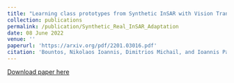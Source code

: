 ```yaml
---
title: "Learning class prototypes from Synthetic InSAR with Vision Transformers"
collection: publications
permalink: /publication/Synthetic_Real_InSAR_Adaptation
date: 08 June 2022
venue: ''
paperurl: 'https://arxiv.org/pdf/2201.03016.pdf'
citation: 'Bountos, Nikolaos Ioannis, Dimitrios Michail, and Ioannis Papoutsis. "Learning class prototypes from Synthetic InSAR with Vision Transformers." arXiv preprint arXiv:2201.03016 (2022).'
---
```


[Download paper here](https://arxiv.org/abs/2201.03016)
